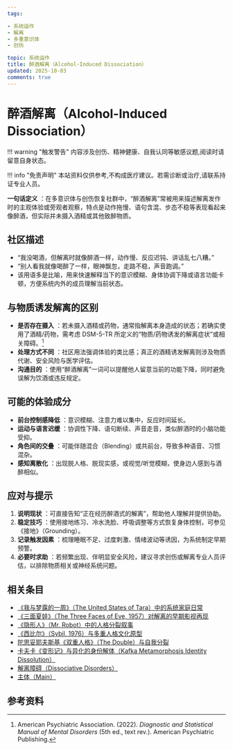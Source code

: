 ```yaml
---
tags:

- 系统运作
- 解离
- 多重意识体
- 创伤

topic: 系统运作
title: 醉酒解离（Alcohol-Induced Dissociation）
updated: 2025-10-03
comments: true
---
```


# 醉酒解离（Alcohol-Induced Dissociation）

!!! warning "触发警告"
    内容涉及创伤、精神健康、自我认同等敏感议题,阅读时请留意自身状态。

!!! info "免责声明"
    本站资料仅供参考,不构成医疗建议。若需诊断或治疗,请联系持证专业人员。

**一句话定义** ：在多意识体与创伤恢复社群中，“醉酒解离”常被用来描述解离发作时的主观体验或旁观者观察，特点是动作拖慢、语句含混、步态不稳等表现看起来像醉酒，但实际并未摄入酒精或其他致醉物质。

## 社区描述

- “我没喝酒，但解离时就像醉酒一样，动作慢、反应迟钝、讲话乱七八糟。”
- “别人看我就像喝醉了一样，眼神飘忽，走路不稳，声音跑调。”
- 该用语多是比喻，用来快速解释当下的意识模糊、身体协调下降或语言功能卡顿，方便系统内外的成员理解当前状态。

## 与物质诱发解离的区别

- **是否存在摄入** ：若未摄入酒精或药物，通常指解离本身造成的状态；若确实使用了酒精/药物，需考虑 DSM-5-TR 所定义的“物质/药物诱发的解离症状”或相关障碍。[^apa2022]
- **处理方式不同** ：社区用法强调体验的类比感；真正的酒精诱发解离则涉及物质代谢、安全风险与医学评估。
- **沟通目的** ：使用“醉酒解离”一词可以提醒他人留意当前的功能下降，同时避免误解为饮酒或违反规定。

## 可能的体验成分

- **前台控制感降低** ：意识模糊、注意力难以集中，反应时间延长。
- **运动与语言迟缓**  ：协调性下降、语句断续、声音走音，类似醉酒时的小脑功能受抑。
- **角色间的交叠** ：可能伴随混合（Blending）或共前台，导致多种语音、习惯混杂。
- **感知离散化** ：出现脱人格、脱现实感，或视觉/听觉模糊，使身边人感到与酒醉相似。

## 应对与提示

1. **说明现状** ：可直接告知“正在经历醉酒式的解离”，帮助他人理解并提供协助。
2. **稳定技巧** ：使用接地练习、冷水洗脸、呼吸调整等方式恢复身体控制，可参见《接地》（Grounding）。
3. **记录触发因素** ：梳理睡眠不足、过度刺激、情绪波动等诱因，为系统制定早期预警。
4. **必要时求助** ：若频繁出现、伴明显安全风险，建议寻求创伤或解离专业人员评估，以排除物质相关或神经系统问题。

## 相关条目

- [《我与梦露的一周》（The United States of Tara）中的系统家庭日常](United-States-Of-Tara-System-Daily-Life.md)
- [《三面夏娃》（The Three Faces of Eve, 1957）对解离的早期影视再现](Three-Faces-Of-Eve-1957-Dissociation.md)
- [《隐形人》（Mr. Robot）中的人格分裂叙事](Mr-Robot-DID-Narrative.md)
- [《西比尔》（Sybil, 1976）与多重人格文化原型](Sybil-1976-Cultural-Prototype.md)
- [陀思妥耶夫斯基《双重人格》（The Double）与自我分裂](Dostoevsky-The-Double-Self-Division.md)
- [卡夫卡《变形记》与异化的身份解体（Kafka Metamorphosis Identity Dissolution）](Kafka-Metamorphosis-Identity-Dissolution.md)
- [解离障碍（Dissociative Disorders）](Dissociative-Disorders.md)
- [主体（Main）](Main.md)

## 参考资料

[^apa2022]: American Psychiatric Association. (2022). *Diagnostic and Statistical Manual of Mental Disorders* (5th ed., text rev.). American Psychiatric Publishing.
